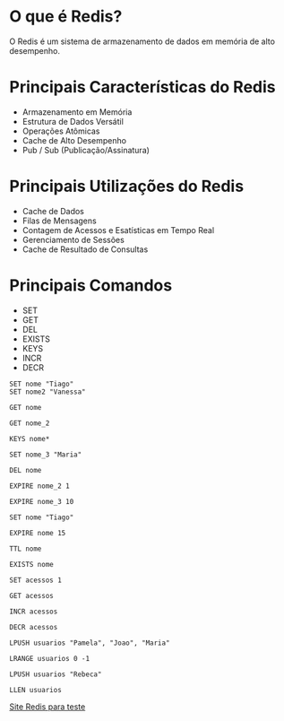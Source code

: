 # O que é Redis?
O Redis é um sistema de armazenamento de dados em memória de alto desempenho.


# Principais Características do Redis
* Armazenamento em Memória
* Estrutura de Dados Versátil
* Operações Atômicas
* Cache de Alto Desempenho
* Pub / Sub (Publicação/Assinatura)

# Principais Utilizações do Redis
* Cache de Dados
* Filas de Mensagens
* Contagem de Acessos e Esatísticas em Tempo Real
* Gerenciamento de Sessões
* Cache de Resultado de Consultas

# Principais Comandos
* SET
* GET
* DEL
* EXISTS
* KEYS
* INCR
* DECR

```
SET nome "Tiago"
SET nome2 "Vanessa"

GET nome

GET nome_2

KEYS nome*

SET nome_3 "Maria"

DEL nome

EXPIRE nome_2 1

EXPIRE nome_3 10

SET nome "Tiago"

EXPIRE nome 15

TTL nome

EXISTS nome

SET acessos 1

GET acessos

INCR acessos

DECR acessos

LPUSH usuarios "Pamela", "Joao", "Maria"

LRANGE usuarios 0 -1

LPUSH usuarios "Rebeca"

LLEN usuarios

```

[Site Redis para teste](https://app.redislabs.com/#/databases)